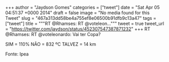 
+++
author = "Jaydson Gomes"
categories = ["tweet"]
date = "Sat Apr 05 04:51:37 +0000 2014"
draft = false
image = "No media found for this Tweet"
slug = "467a313dd58be4a755ef8e06500b91dfb9c13a47"
tags = ["tweet"]
title = """RT @Rhamses: RT @voteleon..."""
tweet = true
tweet_url = "https://twitter.com/jaydson/status/452307547387871232"
+++
RT @Rhamses: RT @voteleonardo: Vai ter Copa?

SIM = 110%
NÃO = 832 ºC
TALVEZ = 14 km

Fonte: Ipea
